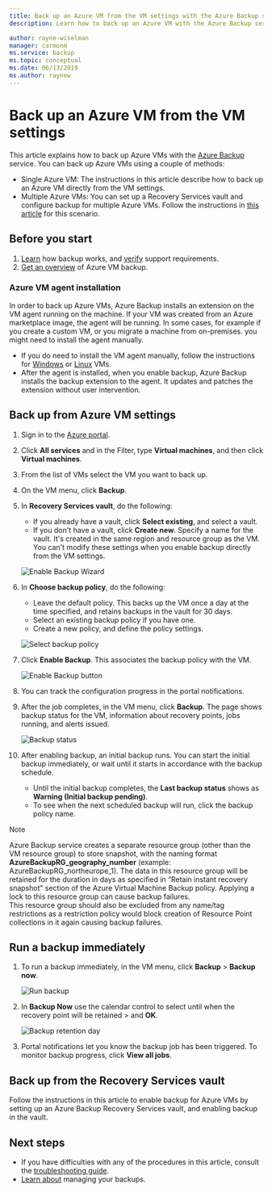 ```yaml
---
title: Back up an Azure VM from the VM settings with the Azure Backup service
description: Learn how to back up an Azure VM with the Azure Backup service

author: rayne-wiselman
manager: carmonm
ms.service: backup
ms.topic: conceptual
ms.date: 06/13/2019
ms.author: raynew
---
```

# Back up an Azure VM from the VM settings

This article explains how to back up Azure VMs with the [Azure Backup](backup-overview.md) service. You can back up Azure VMs using a couple of methods:

- Single Azure VM: The instructions in this article describe how to back up an Azure VM directly from the VM settings.
- Multiple Azure VMs: You can set up a Recovery Services vault and configure backup for multiple Azure VMs. Follow the instructions in [this article](backup-azure-arm-vms-prepare.md) for this scenario.



## Before you start

1. [Learn](backup-architecture.md#how-does-azure-backup-work) how backup works, and [verify](backup-support-matrix.md#azure-vm-backup-support) support requirements.
2. [Get an overview](backup-azure-vms-introduction.md) of Azure VM backup.

### Azure VM agent installation

In order to back up Azure VMs, Azure Backup installs an extension on the VM agent running on the machine. If your VM was created from an Azure marketplace image, the agent will be running. In some cases, for example if you create a custom VM, or you migrate a machine from on-premises. you might need to install the agent manually.

- If you do need to install the VM agent manually, follow the instructions for [Windows](https://docs.microsoft.com/azure/virtual-machines/extensions/agent-windows) or [Linux](https://docs.microsoft.com/azure/virtual-machines/extensions/agent-linux) VMs.
- After the agent is installed, when you enable backup, Azure Backup installs the backup extension to the agent. It updates and patches the extension without user intervention.

## Back up from Azure VM settings


1. Sign in to the [Azure portal](https://portal.azure.com/).
2. Click **All services** and in the Filter, type **Virtual machines**, and then click **Virtual machines**.
3. From the list of VMs select the VM you want to back up.
4. On the VM menu, click **Backup**.
5. In **Recovery Services vault**, do the following:
   - If you already have a vault, click **Select existing**, and select a vault.
   - If you don't have a vault, click **Create new**. Specify a name for the vault. It's created in the same region and resource group as the VM. You can't modify these settings when you enable backup directly from the VM settings.

   ![Enable Backup Wizard](./media/backup-azure-vms-first-look-arm/vm-menu-enable-backup-small.png)

6. In **Choose backup policy**, do the following:

   - Leave the default policy. This backs up the VM once a day at the time specified, and retains backups in the vault for 30 days.
   - Select an existing backup policy if you  have one.
   - Create a new policy, and define the policy settings.  

   ![Select backup policy](./media/backup-azure-vms-first-look-arm/set-backup-policy.png)

7. Click **Enable Backup**. This associates the backup policy with the VM.

    ![Enable Backup button](./media/backup-azure-vms-first-look-arm/vm-management-menu-enable-backup-button.png)

8. You can track the configuration progress in the portal notifications.
9. After the job completes, in the VM menu, click **Backup**. The page shows backup status for the VM, information about recovery points, jobs running, and alerts issued.

   ![Backup status](./media/backup-azure-vms-first-look-arm/backup-item-view-update.png)

10. After enabling backup, an initial backup runs. You can start the initial backup immediately, or wait until it starts in accordance with the backup schedule.
    - Until the initial backup completes, the **Last backup status** shows as **Warning (Initial backup pending)**.
    - To see when the next scheduled backup will run, click the backup policy name.


> [!NOTE]
> Azure Backup service creates a separate resource group (other than the VM resource group) to store snapshot, with the naming format **AzureBackupRG_geography_number** (example: AzureBackupRG_northeurope_1). The data in this resource group will be retained for the duration in days as specified in “Retain instant recovery snapshot” section of the Azure Virtual Machine Backup policy. Applying a lock to this resource group can cause backup failures.<br>
This resource group should also be excluded from any name/tag restrictions as a restriction policy would block creation of Resource Point collections in it again causing backup failures.


## Run a backup immediately

1. To run a backup immediately, in the VM menu, click **Backup** > **Backup now**.

    ![Run backup](./media/backup-azure-vms-first-look-arm/backup-now-update.png)

2. In **Backup Now** use the calendar control to select until when the recovery point will be retained >  and **OK**.

    ![Backup retention day](./media/backup-azure-vms-first-look-arm/backup-now-blade-calendar.png)

3. Portal notifications let you know the backup job has been triggered. To monitor backup progress, click **View all jobs**.




## Back up from the Recovery Services vault

Follow the instructions in this article to enable backup for Azure VMs by setting up an Azure Backup Recovery Services vault, and enabling backup in the vault.

## Next steps

- If you have difficulties with any of the procedures in this article, consult the [troubleshooting guide](backup-azure-vms-troubleshoot.md).
- [Learn about](backup-azure-manage-vms.md) managing your backups.
